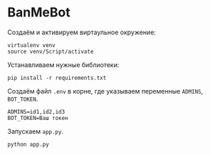 # BanMeBot

Создаём и активируем виртаульное окружение:

```
virtualenv venv
source venv/Script/activate
```

Устанавливаем нужные библиотеки:

```
pip install -r requirements.txt
```

Создаём файл `.env` в корне, где указываем переменные `ADMINS`, `BOT_TOKEN`.

```
ADMINS=id1,id2,id3
BOT_TOKEN=Ваш токен
```

Запускаем `app.py`.

```
python app.py
```
